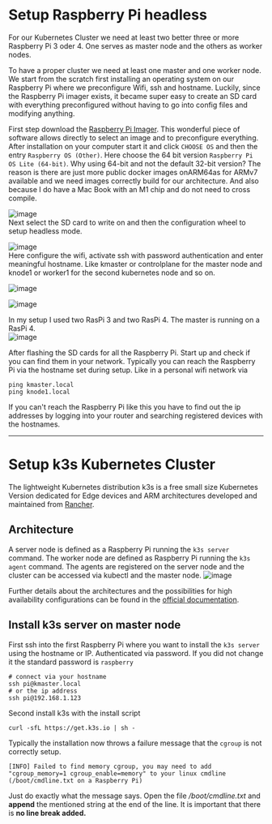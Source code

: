 # Setup Raspberry Pi headless

For our Kubernetes Cluster we need at least two better three or more Raspberry Pi 3 oder 4. One serves as master node and the others as worker nodes.

To have a proper cluster we need at least one master and one worker node. We start from the scratch first installing an operating system on our Raspberry Pi where we preconfigure Wifi, ssh and hostname. Luckily, since the Raspberry Pi imager exists, it became super easy to create an SD card with everything preconfigured without having to go into config files and modifying anything. 

First step download the [Raspberry Pi Imager](https://medium.com/r/?url=https%3A%2F%2Fwww.raspberrypi.com%2Fsoftware%2F). This wonderful piece of software allows directly to select an image and to preconfigure everything. After installation on your computer start it and click `CHOOSE OS` and then the  entry `Raspberry OS (Other)`. Here choose the 64 bit version `Raspberry Pi OS Lite (64-bit)`. Why using 64-bit and not the default 32-bit version? The reason is there are just more public docker images onARM64as for ARMv7 available and we need images correctly build for our architecture. And also because I do have a Mac Book with an M1 chip and do not need to cross compile.

![image](https://user-images.githubusercontent.com/16557412/169328354-fa136859-7e88-40fc-b106-7d6743d9e9c8.png)  
Next select the SD card to write on and then the configuration wheel to setup headless mode.

![image](https://user-images.githubusercontent.com/16557412/169328551-9b2340a3-f322-40c2-ace4-f2017d60c0aa.png)  
Here configure the wifi, activate ssh with password authentication and enter meaningful hostname. Like kmaster or controlplane for the master node and knode1 or worker1 for the second kubernetes node and so on.

![image](https://user-images.githubusercontent.com/16557412/169330201-afd69710-2635-4e3d-9676-082e8c6358e4.png)  

![image](https://user-images.githubusercontent.com/16557412/169330252-13f479ef-5e4d-4d6c-879f-22a9035ad675.png)  

In my setup I used two RasPi 3 and two RasPi 4. The master is running on a RasPi 4.  
![image](https://user-images.githubusercontent.com/16557412/169330375-30d5b94c-3a85-477c-af91-6e1658e9d6b0.png)

After flashing the SD cards for all the Raspberry Pi. Start up and check if you can find them in your network. Typically you can reach the Raspberry Pi via the hostname set during setup. Like in a personal wifi network via
```
ping kmaster.local
ping knode1.local
```

If you can't reach the Raspberry Pi like this you have to find out the ip addresses by logging into your router and searching registered devices with the hostnames.

---

# Setup k3s Kubernetes Cluster
The lightweight Kubernetes distribution k3s is a free small size Kubernetes Version dedicated for Edge devices and ARM architectures developed and maintained from [Rancher](https://medium.com/r/?url=https%3A%2F%2Francher.com%2Fdocs%2Fk3s%2Flatest%2Fen%2F).
 
## Architecture
A server node is defined as a Raspberry Pi running the `k3s server` command. The worker node are defined as Raspberry Pi running the `k3s agent` command. The agents are registered on the server node and the cluster can be accessed via kubectl and the master node.
![image](https://user-images.githubusercontent.com/16557412/169331443-7579d5f4-f476-4e2e-bcef-0541a01b213c.png)

Further details about the architectures and the possibilities for high availability configurations can be found in the [official documentation](https://medium.com/r/?url=https%3A%2F%2Francher.com%2Fdocs%2Fk3s%2Flatest%2Fen%2Farchitecture%2F).

## Install k3s server on master node
First ssh into the first Raspberry Pi where you want to install the `k3s server` using the hostname or IP. Authenticated via password. If you did not change it the standard password is `raspberry`

```
# connect via your hostname
ssh pi@kmaster.local  
# or the ip address
ssh pi@192.168.1.123
```
Second install k3s with the install script
```
curl -sfL https://get.k3s.io | sh -
```

Typically the installation now throws a failure message that the `cgroup` is not correctly setup.
```
[INFO] Failed to find memory cgroup, you may need to add "cgroup_memory=1 cgroup_enable=memory" to your linux cmdline (/boot/cmdline.txt on a Raspberry Pi)
```
Just do exactly what the message says. Open the file */boot/cmdline.txt* and **append** the mentioned string at the end of the line. It is important that there is **no line break added.**


```


